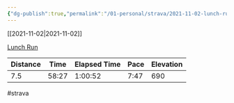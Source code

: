 ```yaml
---
{"dg-publish":true,"permalink":"/01-personal/strava/2021-11-02-lunch-run/"}
---
```



[[2021-11-02\|2021-11-02]]

[Lunch Run](https://www.strava.com/activities/6203249816)

| Distance | Time  | Elapsed Time | Pace | Elevation |
| -------- | ----- | ------------ | ---- | --------- |
| 7.5      | 58:27 | 1:00:52      | 7:47 | 690       |




#strava
